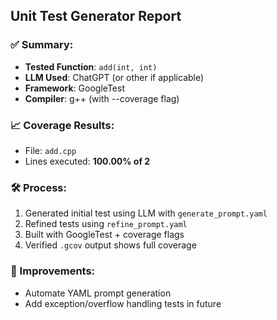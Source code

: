 ## Unit Test Generator Report

### ✅ Summary:
- **Tested Function**: `add(int, int)`
- **LLM Used**: ChatGPT (or other if applicable)
- **Framework**: GoogleTest
- **Compiler**: g++ (with --coverage flag)

### 📈 Coverage Results:
- File: `add.cpp`
- Lines executed: **100.00% of 2**

### 🛠️ Process:
1. Generated initial test using LLM with `generate_prompt.yaml`
2. Refined tests using `refine_prompt.yaml`
3. Built with GoogleTest + coverage flags
4. Verified `.gcov` output shows full coverage

### 📌 Improvements:
- Automate YAML prompt generation
- Add exception/overflow handling tests in future
